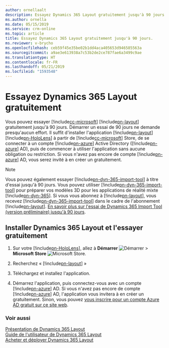 ```yaml
---
author: ornellaalt
description: Essayez Dynamics 365 Layout gratuitement jusqu'à 90 jours.
ms.author: ornella
ms.date: 05/15/2019
ms.service: crm-online
ms.topic: article
title: Essayez Dynamics 365 Layout gratuitement jusqu'à 90 jours.
ms.reviewer: v-brycho
ms.openlocfilehash: ceb59f45e35be02b1dd4aca405653d946585563a
ms.sourcegitcommit: a9ae3e613938a7c53b2de2ce787fae6a3499c9ae
ms.translationtype: HT
ms.contentlocale: fr-FR
ms.lasthandoff: 05/21/2019
ms.locfileid: "1593548"
---
```

# <a name="try-dynamics-365-layout-for-free"></a>Essayez Dynamics 365 Layout gratuitement


Vous pouvez essayer [!include[cc-microsoft](../includes/cc-microsoft.md)] [!include[pn-layout](../includes/pn-layout.md)] gratuitement jusqu'à 90 jours. Démarrer un essai de 90 jours ne demande presqu'aucun effort. Il suffit d'installer l'application [!include[pn-layout](../includes/pn-layout.md)] [!include[pn-HoloLens](../includes/pn-HoloLens.md)] à partir de [!include[cc-microsoft](../includes/cc-microsoft.md)] Store, de se connecter à un compte [!include[pn-azure](../includes/pn-azure.md)] Active Directory ([!include[pn-azure](../includes/pn-azure.md)] AD), puis de commencer à utiliser l'application sans aucune obligation ou restriction. Si vous n'avez pas encore de compte [!include[pn-azure](../includes/pn-azure.md)] AD, vous serez invité à en créer un gratuitement.

> [!NOTE]
> Vous pouvez également essayer [!include[pn-dyn-365-import-tool](../includes/pn-dyn-365-import-tool.md)] à titre d'essai jusqu'à 90 jours. Vous pouvez utiliser [!include[pn-dyn-365-import-tool](../includes/pn-dyn-365-import-tool.md)] pour préparer vos modèles 3D pour les applications de réalité mixte [!include[pn-dyn-365](../includes/pn-dyn-365.md)]. Si vous vous abonnez à [!include[pn-layout](../includes/pn-layout.md)], vous recevez [!include[pn-dyn-365-import-tool](../includes/pn-dyn-365-import-tool.md)] dans le cadre de l'abonnement [!include[pn-layout](../includes/pn-layout.md)]. [En savoir plus sur l'essai de Dynamics 365 Import Tool (version préliminaire) jusqu'à 90 jours](https://docs.microsoft.com/en-us/dynamics365/mixed-reality/import-tool/try-import-tool-free).

## <a name="install-dynamics-365-layout-and-try-it-out-for-free"></a>Installer Dynamics 365 Layout et l'essayer gratuitement


1. Sur votre [!include[pn-HoloLens](../includes/pn-HoloLens.md)], allez à **Démarrer** ![Démarrer](media/d2a2ae5e90bdd0e0642abb5458af1016.png "Démarrer") \> **Microsoft Store** ![Microsoft Store](media/2ac602b5a7855d312f3e7d924732acca.png "Microsoft Store").

2. Recherchez « [!include[pn-layout](../includes/pn-layout.md)] »

3. Téléchargez et installez l'application.

4. Démarrez l'application, puis connectez-vous avec un compte [!include[pn-azure](../includes/pn-azure.md)] AD. Si vous n'avez pas encore de compte [!include[pn-azure](../includes/pn-azure.md)] AD, l'application vous invitera à en créer un gratuitement. Sinon, vous pouvez [vous inscrire pour un compte Azure AD gratuit sur ce site web](https://docs.microsoft.com/en-us/azure/active-directory/fundamentals/active-directory-access-create-new-tenant). 

### <a name="see-also"></a>Voir aussi

[Présentation de Dynamics 365 Layout](index.md)<br>
[Guide de l'utilisateur de Dynamics 365 Layout](user-guide.md)<br>
[Acheter et déployer Dynamics 365 Layout](buy-and-deploy-layout.md)
